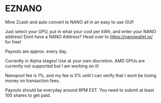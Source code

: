 # EZNANO

Mine Zcash and auto convert to NANO all in an easy to use GUI!

Just select your GPU, put in what your cost per kWh, and enter your NANO address!
Dont have a NANO Address? Head over to https://nanowallet.io/ for free!

Payouts are approx. every day. 

Currently in Alpha stages! Use at your own discretion. 
AMD GPUs are currently not supported but I am working on it!

Nanopool fee is 1%, and my fee is 5% until I can verify that I wont be losing money on transaction fees.

Payouts should be everyday around 6PM EST. You need to submit at least 100 shares to get paid. 
